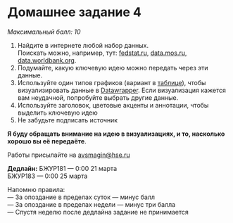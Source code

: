 # Домашнее задание 4
*Максимальный балл: 10*

1. Найдите в интернете любой набор данных. <br> 
Поискать можно, например, тут: [fedstat.ru](https://fedstat.ru/), [data.mos.ru](https://data.mos.ru), [data.worldbank.org](https://data.worldbank.org/). <br>
2. Подумайте, какую ключевую идею можно передать через эти данные. <br>
3. Используйте один типов графиков (вариант в [таблице](https://docs.google.com/spreadsheets/d/11jyb3Kh9qp7nDSGM4xiJVf6flLCeOzOp1qwuwYKxLMQ/edit?usp=sharing)), чтобы визуализировать данные в [Datawrapper](https://www.datawrapper.de/). Если визуализация кажется вам неудачной, попробуйте выбрать другие данные.<br>
4. Используйте заголовок, цветовые акценты и аннотации, чтобы выделить ключевую идею<br>
5. Не забудьте подписать источник<br>

**Я буду обращать внимание на идею в визуализациях, и то, насколько хорошо вы её передаёте**.

Работы присылайте на avsmagin@hse.ru<br>

**Дедлайн:**
БЖУР181 — 0:00 21 марта <br>
БЖУР183 — 0:00 25 марта <br>

Напомню правила:<br>
— За опоздание в пределах суток — минус балл<br>
— За опоздание в пределах недели — минус три балла<br>
— Спустя неделю после дедлайна задание не принимается<br>